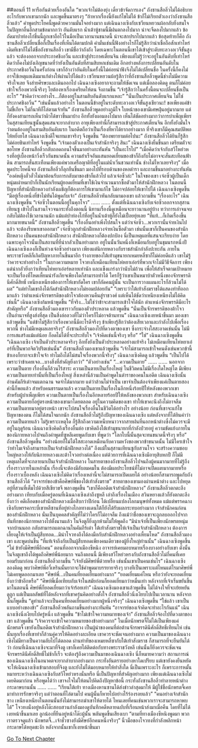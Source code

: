 ##ตอนที่ 11 หารือกันด้วยเรื่องอันใด
“พวกเจ้าไม่ต้องยุ่ง เดี๋ยวข้าจัดการเอง” ถังซานสือลิ่วไม่ได้อธิบายอะไรกับพวกเขามากนัก และพูดขึ้นมาตรงๆ “ถ้าหากเรื่องนี้ยังแก้ไขไม่ได้ ข้าก็ไม่เรียกตัวเองว่าถังซานสือลิ่วแล้ว”
คำพูดประโยคนี้พูดด้วยความมั่นใจอย่างมาก แต่เฉินฉางเซิงกับเซวียนหยวนผ้อกลับยิ่งสนใจในปัญหาอื่นอีกสามข้อมากกว่า อันดับแรก น้ำเต้าหู้ชามนี้มีฝนตกลงไปมาก น่าจะจืดลงไปมากแล้ว ข้อถัดมาปาท่องโก๋ชิ้นนี้ถูกเขาถือไว้ในมือเป็นเวลานานขนาดนี้ น่าจะสกปรกไปมากแล้ว ข้อสุดท้ายก็คือ ถังซานสือลิ่วเปลี่ยนชื่อก็เป็นเรื่องที่เห็นได้ตามปกติ คำมั่นเช่นนี้ฟังอย่างไรก็ไม่รู้สึกว่าน่าเชื่อถือสักเท่าไหร่
เดิมทีเขาก็ไม่ได้ชื่อถังซานสือลิ่ว เขามีชื่อว่าถังถัง โดยเฉพาะในตอนนี้เขาได้เข้าสู่ระดับทะลวงอเวจีขั้นสูงแล้ว จะต้องออกจากประกาศชิงอวิ๋น และเข้าสู่ประกาศเตี่ยนจิน เพียงแต่ไม่รู้ว่าจะอยู่ในอันดับที่เท่าไหร่ คิดว่าก็คงไม่บังเอิญขนาดที่ว่ายังเป็นอันดับที่สามสิบหกเช่นเดิม อีกอย่างหลังการเปลี่ยนอันดับในประกาศชิงอวิ๋นในครั้งก่อน เขาก็อ้างว่าอันดับในครั้งนี้ไม่ค่อยน่าฟังจึงไม่ได้เปลี่ยนชื่อ ในครั้งนี้ก็คงไม่อาจใช้เหตุผลเดิมมาแก้ต่างให้ผ่านไปได้แล้ว
เซวียนหยวนผ้อรู้สึกว่าที่ถังซานสือลิ่วพูดนี้ช่างไม่มีความจริงใจเลย จึงส่ายศีรษะและเดินออกไป
เฉินฉางเซิงอยากจะถามให้ชัดเจน แต่เมื่อลองคิดดู ตนก็ไม่ค่อยเข้าใจเรื่องพวกนี้จริงๆ ไยต้องหาเรื่องเครียดให้ตน จึงถามขึ้น “เจ้ารู้สึกว่าในครั้งนี้ตนจะเปลี่ยนชื่อเป็นอะไร”
“ข้าคิดว่าจะอย่างไร...ก็ต้องอยู่ในสามสิบอันดับแรกแหละ”
“นั่นเป็นประกาศเตี่ยนจิน ไม่ใช่ประกาศชิงอวิ๋น”
“เช่นนั้นแล้วอย่างไร ในตอนนี้ข้าอยู่ในระดับทะลวงอเวจีขั้นสูงเชียวนะ! ขอเพียงแค่ข้าไม่ขี้เกียจ ไม่กี่นาทีก็ไล่ตามเจ้าทัน” ถังซานสือลิ่วพูดอย่างภูมิใจ
ใบหน้าของเขามีเศษฝุ่นอยู่มากมาย แต่ก็ยังคงสามารถเห็นว่าผิวได้ขาวขึ้นมาบ้าง อีกทั้งยังผอมลงไปมาก เห็นได้ชัดอย่างมากว่าการบำเพ็ญเพียรในสุสานเทียนซูนั้นสุดแสนจะยากลำบาก
อายุเพียงเท่านี้ก็สามารถเข้าสู่ประกาศเตี่ยนจิน อีกทั้งยังมั่นใจว่าตนต้องอยู่ในสามสิบอันดับแรก ในอดีตถือว่าเป็นเรื่องที่หาได้ยากอย่างมาก ที่จริงเขาก็มีคุณสมบัติพอให้หยิ่งยโส
เฉินฉางเซิงดีใจแทนเขาจริงๆ จึงพูดขึ้น “ต้องพยายามต่อไปนะ”
ถังซานสือลิ่วได้ยินก็รู้สึกไม่ค่อยชินเท่าไหร่ จึงพูดขึ้น “เจ้ามองตัวเองเป็นเจ้าสำนักจริงๆ สินะ”
เฉินฉางเซิงยิ้มขึ้นมา เตรียมตัวจะขอโทษ ถังซานสือลิ่วกลับถอดถอนใจขึ้นมาอย่างกะทันหัน
“เป็นอะไรไป”
“เมื่อคิดว่าเจ้ากับสวีโหย่วหรงที่อยู่เบื้องหน้าวิ่งเร็วกันขนาดนั้น ความสำเร็จอันแสนยอดเยี่ยมของข้าก็ถึงกับไม่อาจจะสั่นสะเทือนฟ้าดิน สามารถสั่นสะเทือนเพียงแค่พวกเครือญาติที่อยู่ในแม่น้ำเวิ่นชวนเท่านั้น ช่างไม่ไหวเลยจริงๆ”
เมื่อพูดประโยคนี้จบ ถังซานสือลิ่วก็ลุกยืนขึ้นมา มองไปที่รอบด้านของหอตำรา และถามขึ้นมาอย่างกะทันหัน “องค์หญิงลั่วลั่วไม่มาต้อนรับการกลับมาของข้าก็แล้วไป แล้วเจ๋อซิ่วล่ะ”
ในใจของเขา เจ๋อซิ่วผู้เป็นเด็กหนุ่มเผ่าหมาป่าก็เป็นนักเรียนผู้ยอดเยี่ยมที่เขาใช้เงินจำนวนมากซื้อตัวมาให้สำนักฝึกหลวง ในตอนนี้ปัญหาที่สำนักฝึกหลวงกำลังเผชิญก็ต้องการให้เขามาแก้ไข ไม่อาจปล่อยให้เขาไปได้
เฉินฉางเซิงพูดขึ้น “มีอยู่เรื่องหนึ่งที่ข้าไม่ทันได้พูดกับเจ้า”
ถังซานสือลิ่วหันกลับมามองเขา แล้วถามขึ้น “เรื่องอะไร”
เฉินฉางเซิงพูดขึ้น “เจ๋อซิ่วในตอนนี้อยู่ในคุกโจว”
......
......
ตั้งแต่ที่เฉินฉางเซิงกับเจ๋อซิ่วออกจากสุสานเทียนซู เข้าไปในสวนโจวจนกระทั่งถึงตอนนี้ นิทานเรื่องนี้ดูเหมือนจะยาวนานอยู่บ้าง ทว่าการเล่าจนจบกลับไม่ต้องใช้เวลานานนัก แม้แต่ปาท่องโก๋ที่อยู่ในน้ำเต้าหู้ก็ยังไม่เปื่อยยุ่ยเลย
“ที่แท้...ก็เกิดเรื่องขึ้นมากมายขนาดนี้” ถังซานสือลิ่วพูดขึ้น “เรื่องอื่นอย่าเพิ่งไปสนใจ แต่ว่าเจ๋อซิ่ว...พวกเรานั้นจ่ายเงินไปแล้ว จะต้องรีบพาเขาออกมา”
เจ๋อซิ่วถูกสำนักฝึกหลวงจ่ายเงินซื้อตัวมา เช่นนั้นเขาก็เป็นคนของสำนักฝึกหลวง เป็นคนของสำนักฝึกหลวง สำนักฝึกหลวงก็ต้องปกป้อง นี่เป็นเหตุผลที่แสนจะเรียบง่าย
โดยเฉพาะคุกโจวนั้นเป็นสถานที่ที่น่ากลัวเป็นอย่างมาก อยู่ในนั้นวันหนึ่งก็เหมือนกับอยู่ในขุมนรกหนึ่งปี
เฉินฉางเซิงเองก็เป็นห่วงเจ๋อซิ่วอย่างมาก เพียงแต่นิกายหลวงกับราชสำนักกำลังปะทะกัน ภายในพระราชวังหลีก็เกิดปัญหาภายในขึ้นมาอีก ร่างกายของใต้เท้ามุขนายกเหมยหลี่ซาก็ไม่ค่อยดีแล้ว เขาไม่รู้ว่าควรจะทำอย่างไร
“ในบางความหมาย โจวทงก็เหมือนเทียนไห่หยาเอ๋อร์ที่พวกเจ้าไม่มีวิธีจัดการ เพียงแต่น่ากลัวยิ่งกว่าเทียนไห่หยาเอ๋อร์หลายเท่านัก และแข็งแกร่งกว่านับไม่ถ้วน เพื่อให้สำเร็จตามเป้าหมาย จะเป็นเรื่องที่โหดเหี้ยมน่ารังเกียจเพียงใดก็สามารถทำได้ ใครก็รู้ว่าเขาเป็นหมาบ้าตัวหนึ่งของจักรพรรดินีศักดิ์สิทธิ์ เหนียงเหนียงต้องการให้เขากัดใคร เขาก็กัดคนผู้นั้น จะเป็นการวางแผนอะไรก็ล้วนไม่ได้ผล”
“แต่ทำไมเขาถึงได้กัดสำนักฝึกหลวงไม่ยอมปล่อยกัน”
“เพราะว่าใต้เท้าสังฆราชได้แสดงท่าทีออกมาแล้ว ว่าตำแหน่งจักรพรรดิของต้าโจวต้องหวนคืนสู่ราชวงศ์ แต่เห็นได้ชัดว่าเหนียงเหนียงไม่ได้คิดเช่นนี้”
เฉินฉางเซิงก้มหน้าพูดขึ้น “ที่จริง...ไม่ใช่ว่าข้าจะสามารถเข้าใจได้นัก ตำแหน่งจักรพรรดิมีอะไรสำคัญหรือ”
ถังซานสือลิ่วมองเขาราวกับมองตัวประหลาด แล้วพูดขึ้น “นั่นเป็นจักรพรรดิของต้าโจว เป็นอำนาจที่สูงส่งที่สุด เป็นสิ่งล่อลวงที่ไม่ว่าใครก็ไม่อาจต้านทาน”
เฉินฉางเซิงเงยหน้าขึ้นมา มองเขาแล้วพูดขึ้น “แต่ข้าไม่รู้สึกว่าเรื่องพวกนี้มีอะไรดีจริงๆ ข้าเพียงรู้สึกว่าต้องเสียเวลาและกำลังไปเพื่อเรื่องพวกนี้ ช่างไม่มีเหตุผลเลยจริงๆ”
ถังซานสือลิ่วมองไปที่ดวงตาของเขา ซึ่งกระจ่างใสสะอาดเช่นนั้น ไม่มีการเสแสร้งแม้แต่น้อย ก็อดไม่ได้ที่จะประทับใจ “เจ้าคิดเช่นนี้จริงๆ หรือ”
“ใช่” เฉินฉางเซิงพูดขึ้น
“เฉินฉางเซิง เจ้าเป็นตัวประหลาดจริงๆ อีกทั้งยังเป็นตัวประหลาดอย่างแท้จริง ไม่เหมือนเทียนไห่หยาเอ๋อร์ที่เป็นพวกจิตวิปริตเช่นนั้น”
ถังซานสือลิ่วมองเขาแล้วพูดขึ้น “เจ้าไม่สามารถเข้าใจคนดั่งเช่นพวกข้านี้ ข้าเองก็ยากจะเข้าใจเจ้า ทำไมถึงได้ไม่สนใจเรื่องพวกนี้จริงๆ”
เฉินฉางเซิงคิดดู แล้วพูดขึ้น “เป็นไปได้เพราะว่าข้าเคยเจอ...บางสิ่งที่สำคัญยิ่งกว่า”
“ตัวอย่างเช่น”
“...ความเป็นตาย”
......
......
นอกจากความเป็นตาย เรื่องอื่นก็ล้วนไร้สาระ
ความเป็นตายเป็นเรื่องใหญ่
ในชีวิตคนไม่มีเรื่องใดใหญ่โต มีเพียงความเป็นตายเท่านั้นที่เป็นเรื่องใหญ่
สิ่งเหล่านี้ล้วนเป็นคำพูดในตำราของคนในอดีต
เฉินฉางเซิงนั้นอ่านคัมภีร์เต๋าจนแตกฉาน จดจำได้มากมาย แต่ว่าล้วนไม่จำเป็น เขาจำเป็นต้องจำเพียงแค่เป็นตายสองคำนี้ก็พอแล้ว
สำหรับคนธรรมดาแล้ว ความเป็นตายเป็นเรื่องในอีกหนึ่งร้อยปีให้หลังของพวกเขา
สำหรับผู้บำเพ็ญเพียร ความเป็นตายเป็นเรื่องในอีกหลายร้อยปีให้หลังของพวกเขา
สำหรับเฉินฉางเซิง ความเป็นตายก็อยู่ตรงหน้าของเขามาโดยตลอด อยู่ในความคิดของเขา ทำให้เขาคะนึงถึงไม่อาจลืม
ความเป็นตายมาอยู่ตรงหน้า เขาจะไปสนใจเรื่องอื่นในชีวิตได้อย่างไร อย่างน้อย ก่อนที่เขาจะแก้ไขปัญหาของตน ก็ไม่ได้สนใจมากนัก
ถังซานสือลิ่วไม่รู้ถึงปัญหาของเฉินฉางเซิง แต่หลังจากที่ได้ยินคำว่าความเป็นตายแล้ว ไม่รู้เพราะเหตุใด ก็รู้สึกถึงความเหน็บหนาวจากสายฝนที่นอกหน้าต่างซึ่งไม่ควรจะมีอยู่ในฤดูร้อน
เฉินฉางเซิงคิดถึงเรื่องอื่นต่อ
เขาคิดถึงใต้เท้ามุขนายกที่กำลังป่วยอยู่ ความขัดแย้งภายในของนิกายหลวงไปจนถึงคำพูดที่ซูหลีเคยพูดกับเขา ที่พูดว่า “โลกใบนี้นั้นสุดจะทนขนาดนี้จริงๆ หรือ”
ถังซานสือลิ่วพูดขึ้น “อย่างน้อยก็ไม่ได้ใสสะอาดเหมือนกับความหวังของพวกข้าขนาดนั้น ไม่มีใครเข้าใจว่าทำไมเจ้าถึงสามารถเป็นเจ้าสำนักฝึกหลวงได้”
ถึงแม้ในสุสานเทียนซูกับสวนโจว จะสร้างความชอบใหญ่หลวงให้กับนิกายหลวงและต้าโจวอย่างต่อเนื่อง แต่ด้วยการที่เฉินฉางเซิงมีอายุสิบหกปี ก็ไม่มีเหตุผลใดที่จะกลายมาเป็นเจ้าสำนักฝึกหลวง
ในสายตาของถังซานสือลิ่วไปจนถึงผู้คนมากมายที่ไม่รู้ถึงเรื่องราวภายในเหล่านั้น เรื่องนี้จะต้องมีลับลมคมใน ต้องมีผลประโยชน์ที่ไม่อาจเปิดเผยมากมายหรือเรื่องราวเบื้องหลัง
เฉินฉางเซิงไม่คิดว่าเรื่องเหล่านี้จะไม่สามารถเปิดเผยได้ อย่างน้อยก็สามารถพูดกับถังซานสือลิ่วได้
“อาจารย์ของข้าคือศิษย์พี่ของใต้เท้าสังฆราช”
สายตาของเขามองผ่านหน้าต่าง และไปหยุดอยู่ที่สวนที่เต็มไปด้วยสีเขียวขจี พลางพูดขึ้น “เขาก็คืออดีตเจ้าสำนักฝึกหลวง”
ถังซานสือลิ่วตกตะลึงอย่างมาก เทียบกับเมื่อครู่ตอนที่เฉินฉางเซิงเล่าถึงซูหลี เล่าถึงเรื่องในเมือง สวินหยางแล้วก็ยังตกตะลึงยิ่งกว่า
คดีเลือดของสำนักฝึกหลวงเมื่อสิบกว่าปีก่อน ได้เปลี่ยนแปลงโลกมนุษย์ทั้งหมด แม้แต่พรรคฉางเซิงกับพรรคกระบี่เขาหลีซานที่อยู่ห่างไกลทางแดนใต้ก็ยังได้รับผลกระทบอย่างมาก
เจ้าสำนักคนก่อนของสำนักฝึกหลวง นั่นเป็นบุคคลสำคัญที่ไม่ว่าใครก็ไม่อาจลืม ถึงแม้ว่าชื่อของเขาจะถูกลบออกไปจากบันทึกของนิกายหลวงไปตั้งนานแล้ว ในจิงตูก็ยิ่งถูกห้ามไม่ให้พูดถึง
“มิน่าเจ้าที่เป็นเพียงนักพรตหนุ่มจากบ้านนอก กลับสามารถแตกฉานในคัมภีร์เต๋า ใต้เท้าสังฆราชให้เจ้าเป็นเจ้าสำนักฝึกหลวง ต้องการเลี้ยงดูให้เจ้าเป็นผู้สืบทอด...มิน่าโจวทงถึงได้ลงมือกับสำนักฝึกหลวงอย่างเหี้ยมโหด” ถังซานสือลิ่วมองเขา และพูดบ่นขึ้น “ที่แท้เจ้าถึงกับเป็นผู้สืบทอดเพียงคนเดียวของผู้ยิ่งใหญ่ท่านนั้น”
เฉินฉางเซิงพูดขึ้น “ไม่ ข้ายังมีศิษย์พี่อีกคน”
ตอนที่ออกจากเมืองซีหนิง อาจารย์เคยมอบหมายเรื่องบางอย่างกับเขา ดังนั้นในจิงตูเขาถึงได้พูดถึงศิษย์พี่น้อยมาก จนถึงตอนนี้ มีเพียงสวีโหย่วหรงกับถังซานสือลิ่วไม่กี่คนที่เคยยอมรับมาก่อน
ถังซานสือลิ่วถามขึ้น “เจ้ายังมีศิษย์พี่ด้วยหรือ เช่นนั้นเขาเป็นคนเช่นไร”
เฉินฉางเซิงลองคิดดู พบว่าศิษย์พี่อวี๋เหรินนั้นยากจะใช้คำพูดมาบรรยายจริงๆ บางทีเป็นเพราะแต่ไหนแต่ไรมาศิษย์พี่ไม่เคยพูดออกมาเลย
“ศิษย์พี่...เป็นคนที่ยอดเยี่ยมอย่างมาก”
“ยอดเยี่ยมแค่ไหน หรือว่ายังจะยอดเยี่ยมยิ่งกว่าข้าอีกหรือ”
“ศิษย์พี่เมื่อเทียบกับเจ้าในสมัยก่อนก็ยอดเยี่ยมกว่าหมื่นเท่า หลังจากที่เจ้าเริ่มขยันขึ้นมาในตอนนี้ ศิษย์พี่ก็ยอดเยี่ยมกว่าเจ้าร้อยเท่า”
เฉินฉางเซิงมองเขาแล้วพูดขึ้น ไม่ได้จงใจที่จะเย้ยหยันดูถูก แต่เป็นผลลัพธ์ที่ได้หลังจากที่เขาครุ่นคิดอย่างตั้งใจ
ถังซานสือลิ่วนิ่งเงียบไปเป็นเวลานาน หลังจากนั้นก็พูดขึ้น “ดูท่าแล้วจะเป็นคนที่ยอดเยี่ยมอย่างมากผู้หนึ่งจริงๆ”
เฉินฉางเซิงพูดขึ้น “ใช่แล้ว เขาเป็นแบบอย่างของข้า”
ถังซานสือลิ่วพลันถามขึ้นอย่างกะทันหัน “อาจารย์ของเจ้าคิดจะทำอะไรกันแน่”
เฉินฉางเซิงนิ่งเงียบไปครู่หนึ่ง แล้วพูดขึ้น “ข้าไม่เข้าใจความหมายของเจ้า”
ถังซานสือลิ่วจ้องไปที่ดวงตาของเขา แล้วพูดขึ้น “เจ้าควรจะเข้าใจความหมายของข้าอย่างมาก”
ในเมื่อนักพรตจี้ไม่ได้เป็นเพียงแค่นักพรตจี้ เขายังเป็นอดีตเจ้าสำนักฝึกหลวง เป็นผู้นำของคนที่ต่อต้านจักรพรรดินีศักดิ์สิทธิ์เทียนไห่ เช่นนั้นทุกเรื่องที่เขาทำก็ล้วนคู่ควรให้คิดอย่างละเอียด
เขาควรจะชัดเจนอย่างมาก ความเป็นมาของเฉินฉางเซิงไม่มีทางเป็นความลับไปได้ตลอด ผ่านท่าทีของเหมยหลี่ซากับใต้เท้าสังฆราช ก็สามารถที่จะยืนยันได้ว่า ก่อนที่เฉินฉางเซิงจะมาที่จิงตู เขาก็เคยได้ติดต่อกับทางพระราชวังหลี เช่นนั้นก็ยิ่งควรจะชัดเจน จักรพรรดินีศักดิ์สิทธิ์ไม่ช้าก็เร็ว จะต้องรู้ถึงความเป็นมาของเฉินฉางเซิง นี่ก็หมายความว่า สถานการณ์ของเฉินฉางเซิงในอนาคตจะยากลำบากอย่างมาก กระทั่งอันตรายอย่างหาใดเปรียบ แต่เขายังคงยืนหยัดจะให้เฉินฉางเซิงเข้ามาสอบที่จิงตู และยังไม่ได้มอบหมายให้ทำสิ่งใด นี่เป็นเพราะอะไร ก็เพราะการหมั้นหมายระหว่างเฉินฉางเซิงกับสวีโหย่วหรงนั่นหรือ
นี่เป็นปัญหาที่สำคัญอย่างมาก เพียงแต่เฉินฉางเซิงไม่เคยคิดมาก่อน หรือพูดได้ว่า เขาจงใจไม่ให้ตนไปคิดถึงปัญหาข้อนี้
กระทั่งถังซานสือลิ่วทำลายหน้าต่างกระดาษบานนั้น
......
......
“เรียนใต้เท้า ทางเมืองหานซานได้ส่งข่าวล่าสุดมาให้ มีผู้ใช้ชื่อนักพรตจี้เคยมาทำการรักษาจริงๆ แต่ว่าตอนที่ไล่ตามไป คนผู้นั้นก็หายไปอย่างไร้ร่องรอยแล้ว”
“คนอย่างเจ้าสำนักซาง เหนียงเหนียงในตอนนั้นยังไม่สามารถฆ่าเขาให้ตายได้ ไหนเลยที่คนเช่นพวกเราจะสามารถหาพบได้”
โจวทงนั่งอยู่หลังโต๊ะสอบสวนกำลังมองดูบันทึกคดีหลายฉบับที่เรือนหน้าส่งมาเมื่อคืน โดยที่ไม่ได้เงยหน้าขึ้นมาเลย
ลูกน้องที่ยืนอยู่หน้าโต๊ะผู้นั้น พลันพูดขึ้นเสียงเบา “ตามที่ทางเมืองซีหนิงพูดมา พวกเราตรวจดูแล้ว นักพรตจี้...เจ้าชั่วซางยังมีศิษย์อีกคนหนึ่งจริงๆ”
นิ้วมือของโจวทงที่กำลังพลิกหน้ากระดาษได้หยุดชะงัก หลังจากนั้นเขาก็เงยหน้าขึ้นมา


[Go To Next Chapter]( ./441.md)